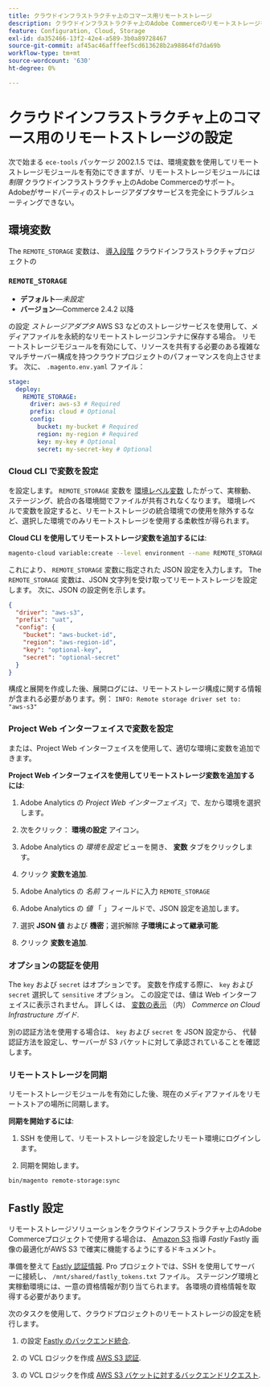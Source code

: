 ```yaml
---
title: クラウドインフラストラクチャ上のコマース用リモートストレージ
description: クラウドインフラストラクチャ上のAdobe Commerceのリモートストレージを設定する方法に関するガイダンスを参照してください。
feature: Configuration, Cloud, Storage
exl-id: da352466-13f2-42e4-a589-3b0a89728467
source-git-commit: af45ac46afffeef5cd613628b2a98864fd7da69b
workflow-type: tm+mt
source-wordcount: '630'
ht-degree: 0%

---
```


# クラウドインフラストラクチャ上のコマース用のリモートストレージの設定

次で始まる `ece-tools` パッケージ 2002.1.5 では、環境変数を使用してリモートストレージモジュールを有効にできますが、リモートストレージモジュールには _制限_ クラウドインフラストラクチャ上のAdobe Commerceのサポート。 Adobeがサードパーティのストレージアダプタサービスを完全にトラブルシューティングできない。

## 環境変数

The `REMOTE_STORAGE` 変数は、 [導入段階](https://experienceleague.adobe.com/docs/commerce-cloud-service/user-guide/develop/deploy/process.html) クラウドインフラストラクチャプロジェクトの

### `REMOTE_STORAGE`

- **デフォルト**—_未設定_
- **バージョン**—Commerce 2.4.2 以降

の設定 _ストレージアダプタ_ AWS S3 などのストレージサービスを使用して、メディアファイルを永続的なリモートストレージコンテナに保存する場合。 リモートストレージモジュールを有効にして、リソースを共有する必要のある複雑なマルチサーバー構成を持つクラウドプロジェクトのパフォーマンスを向上させます。 次に、 `.magento.env.yaml` ファイル：

```yaml
stage:
  deploy:
    REMOTE_STORAGE:
      driver: aws-s3 # Required
      prefix: cloud # Optional
      config:
        bucket: my-bucket # Required
        region: my-region # Required
        key: my-key # Optional
        secret: my-secret-key # Optional
```

### Cloud CLI で変数を設定

を設定します。 `REMOTE_STORAGE` 変数を [環境レベル変数](https://experienceleague.adobe.com/docs/commerce-cloud-service/user-guide/configure/env/variable-levels.html) したがって、実稼動、ステージング、統合の各環境間でファイルが共有されなくなります。 環境レベルで変数を設定すると、リモートストレージの統合環境での使用を除外するなど、選択した環境でのみリモートストレージを使用する柔軟性が得られます。

**Cloud CLI を使用してリモートストレージ変数を追加するには**:

```bash
magento-cloud variable:create --level environment --name REMOTE_STORAGE --json true --inheritable false --value '{"driver":"aws-s3","prefix":"uat","config":{"bucket":"aws-bucket-id","region":"eu-west-1","key":"optional-key","secret":"optional-secret"}}'
```

これにより、 `REMOTE_STORAGE` 変数に指定された JSON 設定を入力します。 The `REMOTE_STORAGE` 変数は、JSON 文字列を受け取ってリモートストレージを設定します。 次に、JSON の設定例を示します。

```json
{
  "driver": "aws-s3",
  "prefix": "uat",
  "config": {
    "bucket": "aws-bucket-id",
    "region": "aws-region-id",
    "key": "optional-key",
    "secret": "optional-secret"
  }
}
```

構成と展開を作成した後、展開ログには、リモートストレージ構成に関する情報が含まれる必要があります。例： `INFO: Remote storage driver set to: "aws-s3"`

### Project Web インターフェイスで変数を設定

または、Project Web インターフェイスを使用して、適切な環境に変数を追加できます。

**Project Web インターフェイスを使用してリモートストレージ変数を追加するには**:

1. Adobe Analytics の _Project Web インターフェイス_」で、左から環境を選択します。

1. 次をクリック： **環境の設定** アイコン。

1. Adobe Analytics の _環境を設定_ ビューを開き、 **変数** タブをクリックします。

1. クリック **変数を追加**.

1. Adobe Analytics の _名前_ フィールドに入力 `REMOTE_STORAGE`

1. Adobe Analytics の _値_ 「 」フィールドで、JSON 設定を追加します。

1. 選択 **JSON 値** および **機密**；選択解除 **子環境によって継承可能**.

1. クリック **変数を追加**.

### オプションの認証を使用

The `key` および `secret` はオプションです。 変数を作成する際に、 `key` および `secret` 選択して `sensitive` オプション。 この設定では、値は Web インターフェイスに表示されません。 詳しくは、 [変数の表示](https://experienceleague.adobe.com/docs/commerce-cloud-service/user-guide/configure/env/variable-levels.html#visibility) （内） _Commerce on Cloud Infrastructure ガイド_.

別の認証方法を使用する場合は、 `key` および `secret` を JSON 設定から、 代替認証方法を設定し、サーバーが S3 バケットに対して承認されていることを確認します。

### リモートストレージを同期

リモートストレージモジュールを有効にした後、現在のメディアファイルをリモートストアの場所に同期します。

**同期を開始するには**:

1. SSH を使用して、リモートストレージを設定したリモート環境にログインします。

1. 同期を開始します。

```bash
bin/magento remote-storage:sync 
```

## Fastly 設定

リモートストレージソリューションをクラウドインフラストラクチャ上のAdobe Commerceプロジェクトで使用する場合は、 [Amazon S3](https://docs.fastly.com/en/guides/amazon-s3) 指導 _Fastly_ Fastly 画像の最適化がAWS S3 で確実に機能するようにするドキュメント。

準備を整えて [Fastly 認証情報](https://experienceleague.adobe.com/docs/commerce-cloud-service/user-guide/cdn/setup-fastly/fastly-configuration.html#get-fastly-credentials). Pro プロジェクトでは、SSH を使用してサーバーに接続し、 `/mnt/shared/fastly_tokens.txt` ファイル。 ステージング環境と実稼動環境には、一意の資格情報が割り当てられます。 各環境の資格情報を取得する必要があります。

次のタスクを使用して、クラウドプロジェクトのリモートストレージの設定を続行します。

1. の設定 [Fastly のバックエンド統合](https://github.com/fastly/fastly-magento2/blob/master/Documentation/Guides/Edge-Modules/EDGE-MODULE-OTHER-CMS-INTEGRATION.md).

1. の VCL ロジックを作成 [AWS S3 認証](https://docs.fastly.com/en/guides/amazon-s3#using-an-amazon-s3-private-bucket).

1. の VCL ロジックを作成 [AWS S3 バケットに対するバックエンドリクエスト](https://developer.fastly.com/reference/vcl/variables/backend-connection/req-backend/).
